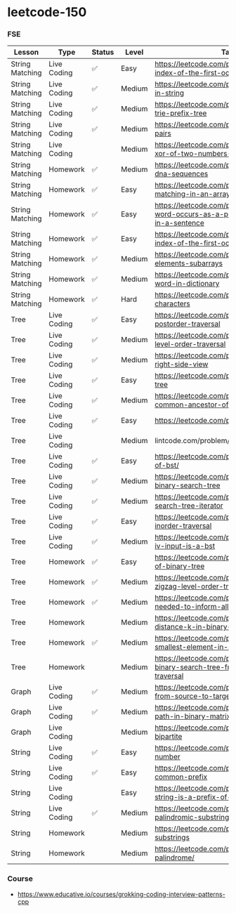 # leetcode-150

### FSE
| Lesson | Type | Status | Level | Task |
|--------|------| -------|-------|------|
|String Matching| Live Coding | ✅ | Easy | https://leetcode.com/problems/find-the-index-of-the-first-occurrence-in-a-string |
|String Matching| Live Coding | ✅ | Medium | https://leetcode.com/problems/permutation-in-string|
|String Matching| Live Coding | ✅ | Medium | https://leetcode.com/problems/implement-trie-prefix-tree |
|String Matching| Live Coding | ✅ | Medium | https://leetcode.com/problems/map-sum-pairs |
|String Matching| Live Coding |  | Medium | https://leetcode.com/problems/maximum-xor-of-two-numbers-in-an-array |
|String Matching| Homework | ✅ | Medium | https://leetcode.com/problems/repeated-dna-sequences |
|String Matching| Homework | ✅ | Easy | https://leetcode.com/problems/string-matching-in-an-array |
|String Matching| Homework | ✅ | Easy | https://leetcode.com/problems/check-if-a-word-occurs-as-a-prefix-of-any-word-in-a-sentence |
|String Matching| Homework | ✅ | Easy | https://leetcode.com/problems/find-the-index-of-the-first-occurrence-in-a-string |
|String Matching| Homework | ✅ | Medium | https://leetcode.com/problems/k-divisible-elements-subarrays |
|String Matching| Homework | ✅ | Medium | https://leetcode.com/problems/longest-word-in-dictionary |
|String Matching| Homework | ✅ | Hard | https://leetcode.com/problems/stream-of-characters |
|Tree| Live Coding | ✅ | Easy | https://leetcode.com/problems/binary-tree-postorder-traversal |
|Tree| Live Coding | ✅ | Medium | https://leetcode.com/problems/binary-tree-level-order-traversal |
|Tree| Live Coding | ✅ | Medium | https://leetcode.com/problems/binary-tree-right-side-view |
|Tree| Live Coding | ✅ | Easy | https://leetcode.com/problems/symmetric-tree |
|Tree| Live Coding | ✅ | Medium | https://leetcode.com/problems/lowest-common-ancestor-of-a-binary-tree |
|Tree| Live Coding | ✅ | Easy | https://leetcode.com/problems/path-sum |
|Tree| Live Coding |  | Medium | lintcode.com/problem/650 |
|Tree| Live Coding | ✅ | Easy | https://leetcode.com/problems/range-sum-of-bst/ |
|Tree| Live Coding | ✅ | Medium | https://leetcode.com/problems/validate-binary-search-tree |
|Tree| Live Coding | ✅ | Medium | https://leetcode.com/problems/binary-search-tree-iterator |
|Tree| Live Coding | ✅ | Easy | https://leetcode.com/problems/binary-tree-inorder-traversal |
|Tree| Live Coding | ✅ | Medium | https://leetcode.com/problems/two-sum-iv-input-is-a-bst |
|Tree| Homework | ✅ | Easy | https://leetcode.com/problems/diameter-of-binary-tree |
|Tree| Homework | ✅ | Medium | https://leetcode.com/problems/binary-tree-zigzag-level-order-traversal |
|Tree| Homework | ✅ | Medium | https://leetcode.com/problems/time-needed-to-inform-all-employees |
|Tree| Homework |  | Medium | https://leetcode.com/problems/all-nodes-distance-k-in-binary-tree |
|Tree| Homework | ✅ | Medium | https://leetcode.com/problems/kth-smallest-element-in-a-bst |
|Tree| Homework |  | Medium | https://leetcode.com/problems/construct-binary-search-tree-from-preorder-traversal |
|Graph| Live Coding | ✅ | Medium | https://leetcode.com/problems/all-paths-from-source-to-target |
|Graph| Live Coding | ✅ | Medium | https://leetcode.com/problems/shortest-path-in-binary-matrix |
|Graph| Live Coding |  | Medium | https://leetcode.com/problems/is-graph-bipartite |
|String| Live Coding | ✅ | Easy | https://leetcode.com/problems/palindrome-number |
|String| Live Coding | ✅ | Easy | https://leetcode.com/problems/longest-common-prefix |
|String| Live Coding |  | Easy | https://leetcode.com/problems/check-if-string-is-a-prefix-of-array |
|String| Live Coding | ✅ | Medium | https://leetcode.com/problems/longest-palindromic-substring |
|String| Homework |  | Medium | https://leetcode.com/problems/palindromic-substrings |
|String| Homework |  | Medium | https://leetcode.com/problems/valid-palindrome/ |

### Course
* https://www.educative.io/courses/grokking-coding-interview-patterns-cpp